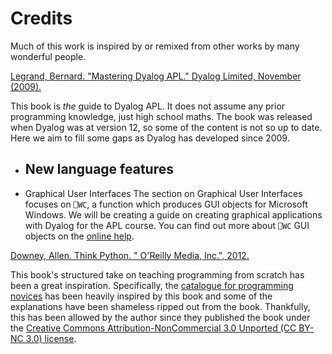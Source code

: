# Credits

Much of this work is inspired by or remixed from other works by many wonderful people.

[Legrand, Bernard. "Mastering Dyalog APL." Dyalog Limited, November (2009).](https://www.dyalog.com/mastering-dyalog-apl.htm)

This book is *the* guide to Dyalog APL. It does not assume any prior programming knowledge, just high school maths. The book was released when Dyalog was at version 12, so some of the content is not so up to date. Here we aim to fill some gaps as Dyalog has developed since 2009.
- New language features
  - 
- Graphical User Interfaces
The section on Graphical User Interfaces focuses on `⎕WC`, a function which produces GUI objects for Microsoft Windows. We will be creating a guide on creating graphical applications with Dyalog for the APL course. You can find out more about `⎕WC` GUI objects on the [online help](http://help.dyalog.com/17.0/Content/GUI/SummaryTables/GUIOverview.htm).

[Downey, Allen. Think Python. " O'Reilly Media, Inc.", 2012.](https://greenteapress.com/wp/think-python/)

This book's structured take on teaching programming from scratch has been a great inspiration. Specifically, the [catalogue for programming novices](Catalogues/Noobs.ipynb) has been heavily inspired by this book and some of the explanations have been shameless ripped out from the book. Thankfully, this has been allowed by the author since they published the book under the [Creative Commons Attribution-NonCommercial 3.0 Unported (CC BY-NC 3.0) license](https://creativecommons.org/licenses/by-nc/3.0/).
